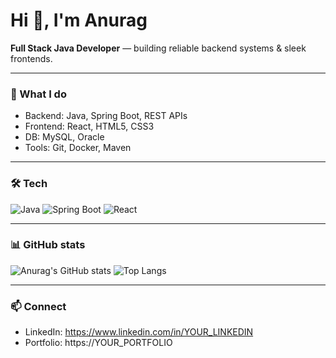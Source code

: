 # Hi 👋, I'm Anurag

**Full Stack Java Developer** — building reliable backend systems & sleek frontends.

---

### 🔭 What I do
- Backend: Java, Spring Boot, REST APIs
- Frontend: React, HTML5, CSS3
- DB: MySQL, Oracle
- Tools: Git, Docker, Maven

---

### 🛠 Tech
![Java](https://img.shields.io/badge/Java-ED8B00?style=for-the-badge&logo=openjdk&logoColor=white)
![Spring Boot](https://img.shields.io/badge/SpringBoot-6DB33F?style=for-the-badge&logo=springboot)
![React](https://img.shields.io/badge/React-20232A?style=for-the-badge&logo=react)

---

### 📊 GitHub stats
![Anurag's GitHub stats](https://github-readme-stats.vercel.app/api?username=YOUR_USERNAME&show_icons=true&theme=tokyonight)
![Top Langs](https://github-readme-stats.vercel.app/api/top-langs/?username=YOUR_USERNAME&layout=compact&theme=tokyonight)

---

### 📫 Connect
- LinkedIn: https://www.linkedin.com/in/YOUR_LINKEDIN
- Portfolio: https://YOUR_PORTFOLIO

